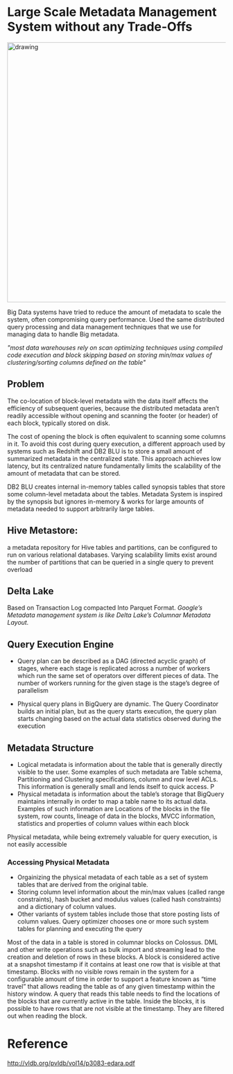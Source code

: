 # Large Scale Metadata Management System without any Trade-Offs


<img src="https://user-images.githubusercontent.com/7579608/131548292-2db0febc-b2b8-4423-a027-2182c1655ff3.png" alt="drawing" width="600"/>


Big Data systems have tried to reduce the amount of metadata to scale the system, often compromising query performance.
Used the same distributed query processing and data management
techniques that we use for managing data to handle Big metadata.

_"most data warehouses rely on scan
optimizing techniques using compiled code execution and block
skipping based on storing min/max values of clustering/sorting
columns defined on the table"_

## Problem
The co-location of block-level metadata with the data itself affects
the efficiency of subsequent queries, because the distributed metadata
aren’t readily accessible without opening and scanning the
footer (or header) of each block, typically stored on disk.

The cost of opening the block is often equivalent to scanning some columns in it.
To avoid this cost during query execution, a different approach
used by systems such as Redshift and DB2 BLU is to store a
small amount of summarized metadata in the centralized state. This
approach achieves low latency, but its centralized nature fundamentally
limits the scalability of the amount of metadata that can be
stored.

DB2 BLU creates internal in-memory tables called synopsis tables
that store some column-level metadata about the tables. 
Metadata System is inspired by the synopsis but ignores in-memory & 
works for large amounts of metadata needed to support arbitrarily large tables. 

## Hive Metastore:
 a metadata repository for Hive tables and partitions, can be configured to
run on various relational databases. Varying scalability limits exist
around the number of partitions that can be queried in a single
query to prevent overload

## Delta Lake
Based on Transaction Log compacted Into Parquet Format.
_Google’s Metadata management system is like Delta Lake’s Columnar Metadata Layout._

## Query Execution Engine

- Query plan can be described as a DAG (directed acyclic graph) of
stages, where each stage is replicated across a number of workers
which run the same set of operators over different pieces of data.
The number of workers running for the given stage is the stage’s
degree of parallelism

- Physical query plans in BigQuery are dynamic. The Query Coordinator
builds an initial plan, but as the query starts execution, the
query plan starts changing based on the actual data statistics observed
during the execution	

## Metadata Structure
*	Logical metadata is information
about the table that is generally directly visible to the user. Some
examples of such metadata are Table schema, Partitioning and Clustering
specifications, column and row level ACLs. This information
is generally small and lends itself to quick access. P
*	Physical metadata is information about the table’s storage that BigQuery
maintains internally in order to map a table name to its actual data. Examples of such information are Locations of the blocks in the file system, row counts, lineage of data in the blocks, MVCC information,
statistics and properties of column values within each block

Physical metadata, while being extremely valuable for query execution, is not easily accessible

### Accessing Physical Metadata
*	Orgainizing the physical metadata of each table
as a set of system tables that are derived from the original table.
*	Storing column level information about the min/max values (called range constraints),
hash bucket and modulus values (called hash constraints)
and a dictionary of column values. 
*	Other variants of system tables include those that store posting lists of column values. Query optimizer
chooses one or more such system tables for planning and
executing the query

Most of the data in a table is stored in columnar blocks on
Colossus. DML and other write operations such as bulk import
and streaming lead to the creation and deletion of rows in these
blocks. A block is considered active at a snapshot timestamp if it
contains at least one row that is visible at that timestamp. Blocks
with no visible rows remain in the system for a configurable amount of time in order to support a feature known as “time travel” that allows
reading the table as of any given timestamp within the history
window. A query that reads this table needs to find the locations of
the blocks that are currently active in the table. Inside the blocks, it
is possible to have rows that are not visible at the timestamp. They
are filtered out when reading the block.


# Reference

http://vldb.org/pvldb/vol14/p3083-edara.pdf
